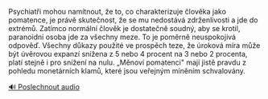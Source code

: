 
Psychiatři mohou namítnout, že to, co charakterizuje člověka jako pomatence, je právě skutečnost, že se mu nedostává zdrženlivosti a jde do extrémů. Zatímco normální člověk je dostatečně soudný, aby se krotil, paranoidní osoba jde za všechny meze. To je poměrně neuspokojivá odpověď. Všechny důkazy použité ve prospěch teze, že úroková míra může být úvěrovou expanzí snížena z 5 nebo 4 procent na 3 nebo 2 procenta, platí stejně i pro snížení na nulu. „Měnoví pomatenci" mají jistě pravdu z pohledu monetárních klamů, které jsou veřejným míněním schvalovány.

[🔊 Poslechnout audio](/data/7-paragraphs/audio/chapter_38/para_008-Psychiati-mohou-namtnout-e-to-co-charakterizu.mp3)
